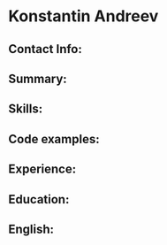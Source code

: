 # Konstantin Andreev

## Contact Info:



## Summary:



## Skills:



## Code examples:



## Experience:



## Education:



## English:

